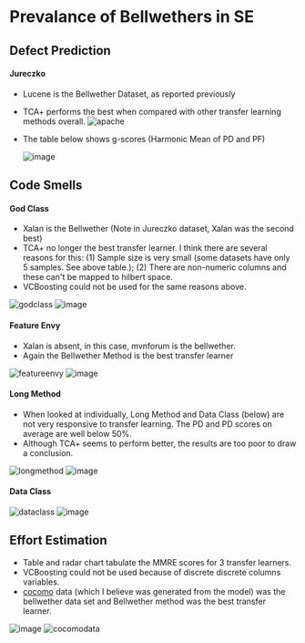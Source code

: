 # Prevalance of Bellwethers in SE

## Defect Prediction
#### Jureczko
+ Lucene is the Bellwether Dataset, as reported previously
+ TCA+ performs the best when compared with other transfer learning methods overall.
![apache](https://cloud.githubusercontent.com/assets/1433964/21963812/a0d4d448-db0e-11e6-9e81-38ec8b74f1ba.png)
+ The table below shows g-scores (Harmonic Mean of PD and PF) 
    
    ![image](https://cloud.githubusercontent.com/assets/1433964/21963897/0684bbea-db10-11e6-9d81-1bfd921591a8.png)

## Code Smells
#### God Class
+ Xalan is the Bellwether (Note in Jureczko dataset, Xalan was the second best)
+ TCA+ no longer the best transfer learner. I think there are several reasons for this: (1) Sample size is very small (some datasets have only 5 samples. See above table.); (2) There are non-numeric columns and these can't be mapped to hilbert space.
+ VCBoosting could not be used for the same reasons above.

![godclass](https://cloud.githubusercontent.com/assets/1433964/21973186/e46654ce-db8c-11e6-8a57-8e2ed3c2f5cf.png)
![image](https://cloud.githubusercontent.com/assets/1433964/21973283/8569cdba-db8d-11e6-9139-501080fa5420.png)


#### Feature Envy 

+ Xalan is absent, in this case, mvnforum is the bellwether.
+ Again the Bellwether Method is the best transfer learner

![featureenvy](https://cloud.githubusercontent.com/assets/1433964/21976133/5ac099de-db9e-11e6-87b6-0c4423b34476.png)
![image](https://cloud.githubusercontent.com/assets/1433964/21976192/a83434f0-db9e-11e6-9d39-ebe6ba04f9f5.png)

#### Long Method 

+ When looked at individually, Long Method and Data Class (below) are not very responsive to transfer learning. The PD and PD scores on average are well below 50%.
+ Although TCA+ seems to perform better, the results are too poor to draw a conclusion.

![longmethod](https://cloud.githubusercontent.com/assets/1433964/21979783/7d86df04-dbae-11e6-9b58-c05b5e73e105.png)
![image](https://cloud.githubusercontent.com/assets/1433964/21981277/a4058be8-dbb4-11e6-921c-2acfe14570d0.png)

#### Data Class

![dataclass](https://cloud.githubusercontent.com/assets/1433964/21981588/2bc3b6f8-dbb6-11e6-80b4-7ae7cef51793.png)
![image](https://cloud.githubusercontent.com/assets/1433964/21981662/816df4c4-dbb6-11e6-9879-dec45a11d645.png)

## Effort Estimation

+ Table and radar chart tabulate the MMRE scores for 3 transfer learners. 
+ VCBoosting could not be used because of discrete discrete columns variables.
+ [cocomo](https://github.com/ai-se/x-effort/blob/cebe33069b350881f380e1acde1d7d9c1db2c074/Models/cocomo.py) data (which I believe was generated from the model) was the bellwether data set and Bellwether method was the best transfer learner.

![image](https://cloud.githubusercontent.com/assets/1433964/21981946/ec2a09e6-dbb7-11e6-909a-6747b67c5fe8.png)
![cocomodata](https://cloud.githubusercontent.com/assets/1433964/21981820/3c6fbd52-dbb7-11e6-8f59-242a78851354.png)
